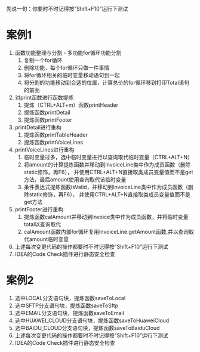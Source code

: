 先说一句：你要时不时记得按“Shift+F10”运行下测试
# 案例1
1. 函数功能整理与分割 - 多功能for循环功能分割
    1. 复制一个for循环
    2. 删除功能，每个for循环只做一件事情
    3. 将for循环相关的临时变量移动语句到一起
    4. 将分割的功能移动到合适的位置，计算总价的for循环移到打印Total语句的前面
2. 对print函数进行函数提炼
    1. 提炼（CTRL+ALT+m）函数printHeader
    2. 提炼函数printDetail
    3. 提炼函数printFooter
3. printDetail进行重构
    1. 提炼函数printTableHeader
    2. 提炼函数printVoiceLines
4. printVoiceLines进行重构
    1. 临时变量过多，选中临时变量进行以查询取代临时变量（CTRL+ALT+N）
    2. 将amount的计算提炼函数并移动到InvoiceLine类中作为成员函数（删除static修饰，再F6），
    并使用CTRL+ALT+N直接取类成员变量值而不是get方法。最后amount使用查询取代该临时变量
    3. 条件表达式提炼函数isValid，并移动到InvoiceLine类中作为成员函数（删除static修饰，再F6），
    并使用CTRL+ALT+N直接取类成员变量值而不是get方法
5. printFooter进行重构
    1. 提炼函数calAmount并移动到Invoice类中作为成员函数，并将临时变量total以查询取代
    2. calAmount函数内部for循环复用InvoiceLine.getAmount函数,并以查询取代amount临时变量
6. 上述每次变更代码的操作都要时不时记得按“Shift+F10”运行下测试
7. IDEA的Code Check插件进行静态安全检查
# 案例2
1. 选中LOCAL分支语句块，提炼函数saveToLocal
2. 选中SFTP分支语句块，提炼函数saveToSftp
3. 选中EMAIL分支语句块，提炼函数saveToEmail
4. 选中HUAWEI_CLOUD分支语句块，提炼函数saveToHuaweiCloud
5. 选中BAIDU_CLOUD分支语句块，提炼函数saveToBaiduCloud
6. 上述每次变更代码的操作都要时不时记得按“Shift+F10”运行下测试
7. IDEA的Code Check插件进行静态安全检查

